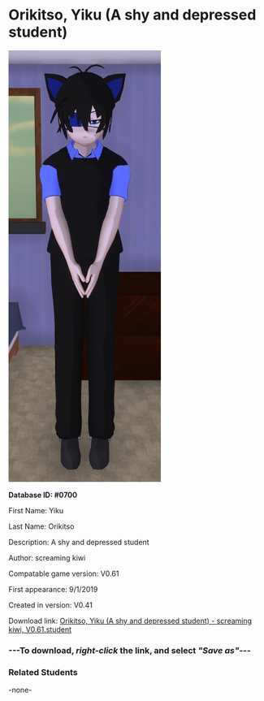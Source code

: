 # Orikitso, Yiku (A shy and depressed student)

<img src="../../Files/Images/Orikitso, Yiku (A shy and depressed student).png" title="Orikitso, Yiku (A shy and depressed student) - screaming kiwi, V0.61">

**Database ID: #0700**

First Name: Yiku

Last Name: Orikitso

Description: A shy and depressed student

Author: screaming kiwi

Compatable game version: V0.61

First appearance: 9/1/2019

Created in version: V0.41

Download link: <a href="https://raw.githubusercontent.com/Arbiter1223/Daigaku-Gurashi-Custom-Students/master/Files/Student%20Files/Orikitso%2C%20Yiku%20(A%20shy%20and%20depressed%20student)%20-%20screaming%20kiwi%2C%20V0.61.student">Orikitso, Yiku (A shy and depressed student) - screaming kiwi, V0.61.student</a>

### ---**To download, _right-click_ the link, and select _"Save as"_**---

### Related Students

-none-
